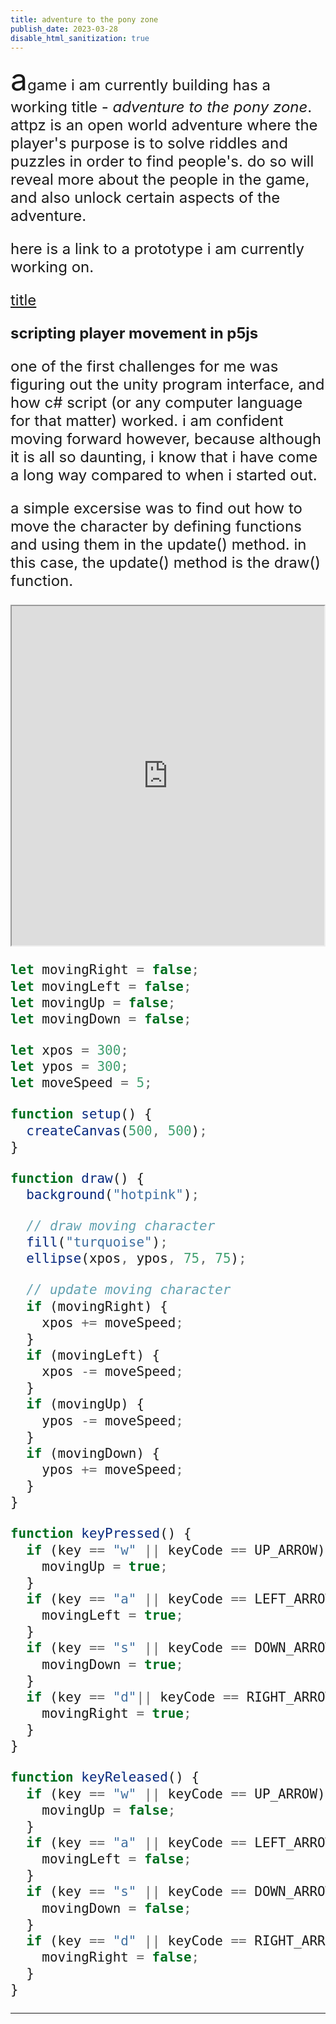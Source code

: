 ```yaml
---
title: adventure to the pony zone
publish_date: 2023-03-28
disable_html_sanitization: true
--- 
```

<font size="8">a</font><font size="5">game i am currently building has a working title - *adventure to the pony zone*.
attpz is an open world adventure where the player's purpose is to solve riddles and puzzles in order to find people's. do so will reveal more about the people in the game, and also unlock certain aspects of the adventure.

here is a link to a prototype i am currently working on.

[title](https://www.example.com)

**scripting player movement in p5js**

one of the first challenges for me was figuring out the unity program interface, and how c# script (or any computer language for that matter) worked. i am confident moving forward however, because although it is all so daunting, i know that i have come a long way compared to when i started out. 

a simple excersise was to find out how to move the character by defining functions and using them in the update() method. 
in this case, the update() method is the draw() function.

<iframe width="500" height="543" src="https://editor.p5js.org/hughfuchsen/full/mzBUeeYRP"></iframe>

```js
let movingRight = false;
let movingLeft = false;
let movingUp = false;
let movingDown = false;

let xpos = 300;
let ypos = 300;
let moveSpeed = 5;

function setup() {
  createCanvas(500, 500);
}

function draw() {
  background("hotpink");

  // draw moving character
  fill("turquoise");
  ellipse(xpos, ypos, 75, 75);

  // update moving character
  if (movingRight) {
    xpos += moveSpeed;
  }
  if (movingLeft) {
    xpos -= moveSpeed;
  }
  if (movingUp) {
    ypos -= moveSpeed;
  }
  if (movingDown) {
    ypos += moveSpeed;
  }
}

function keyPressed() {
  if (key == "w" || keyCode == UP_ARROW) {
    movingUp = true;
  }
  if (key == "a" || keyCode == LEFT_ARROW) {
    movingLeft = true;
  }
  if (key == "s" || keyCode == DOWN_ARROW) {
    movingDown = true;
  }
  if (key == "d"|| keyCode == RIGHT_ARROW) {
    movingRight = true;
  }
}

function keyReleased() {
  if (key == "w" || keyCode == UP_ARROW) {
    movingUp = false;
  }
  if (key == "a" || keyCode == LEFT_ARROW) {
    movingLeft = false;
  }
  if (key == "s" || keyCode == DOWN_ARROW) {
    movingDown = false;
  }
  if (key == "d" || keyCode == RIGHT_ARROW) {
    movingRight = false;
  }
}

```
--- 
</font>










